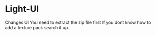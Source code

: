 # Light-UI
Changes UI
You need to extract the zip file first
If you dont know how to add a texture pack search it up.
